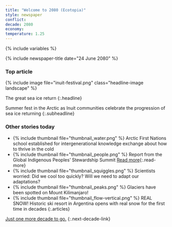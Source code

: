 ```yaml
---
title: "Welcome to 2080 (Ecotopia)"
style: newspaper
conflict: 
decade: 2080
economy: 
temperature: 1.25
---
```


{% include variables %}

{% include newspaper-title date="24 June 2080" %}

### Top article

{% include image file="inuit-festival.png" class="headline-image landscape" %}

The great sea ice return
{:.headline}

Summer fest in the Arctic as Inuit communities celebrate the progression of sea ice returning
{:.subheadline}

### Other stories today

- {% include thumbnail file="thumbnail_water.png" %} Arctic First Nations school established for intergenerational knowledge exchange about how to thrive in the cold
- {% include thumbnail file="thumbnail_people.png" %} Report from the Global Indigenous Peoples’ Stewardship Summit [Read more](story_gipss.html){:.read-more}
- {% include thumbnail file="thumbnail_squiggles.png" %} Scientists worried: Did we cool too quickly? Will we need to adapt our adaptations?
- {% include thumbnail file="thumbnail_peaks.png" %} Glaciers have been spotted on Mount Kilimanjaro!
- {% include thumbnail file="thumbnail_flow-vertical.png" %} REAL SNOW! Historic ski resort in Argentina opens with real snow for the first time in decades
{:.articles}

[Just one more decade to go.](chapter_the-end-of-nation-states.html)
{:.next-decade-link}
